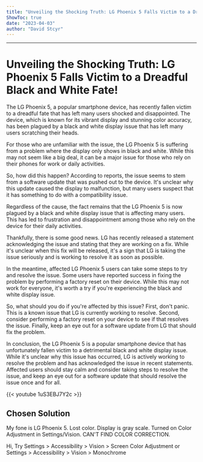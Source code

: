 ```yaml
---
title: "Unveiling the Shocking Truth: LG Phoenix 5 Falls Victim to a Dreadful Black and White Fate!"
ShowToc: true 
date: "2023-04-03"
author: "David Stcyr"
---
```

*****
# Unveiling the Shocking Truth: LG Phoenix 5 Falls Victim to a Dreadful Black and White Fate!

The LG Phoenix 5, a popular smartphone device, has recently fallen victim to a dreadful fate that has left many users shocked and disappointed. The device, which is known for its vibrant display and stunning color accuracy, has been plagued by a black and white display issue that has left many users scratching their heads.

For those who are unfamiliar with the issue, the LG Phoenix 5 is suffering from a problem where the display only shows in black and white. While this may not seem like a big deal, it can be a major issue for those who rely on their phones for work or daily activities.

So, how did this happen? According to reports, the issue seems to stem from a software update that was pushed out to the device. It's unclear why this update caused the display to malfunction, but many users suspect that it has something to do with a compatibility issue.

Regardless of the cause, the fact remains that the LG Phoenix 5 is now plagued by a black and white display issue that is affecting many users. This has led to frustration and disappointment among those who rely on the device for their daily activities.

Thankfully, there is some good news. LG has recently released a statement acknowledging the issue and stating that they are working on a fix. While it's unclear when this fix will be released, it's a sign that LG is taking the issue seriously and is working to resolve it as soon as possible.

In the meantime, affected LG Phoenix 5 users can take some steps to try and resolve the issue. Some users have reported success in fixing the problem by performing a factory reset on their device. While this may not work for everyone, it's worth a try if you're experiencing the black and white display issue.

So, what should you do if you're affected by this issue? First, don't panic. This is a known issue that LG is currently working to resolve. Second, consider performing a factory reset on your device to see if that resolves the issue. Finally, keep an eye out for a software update from LG that should fix the problem.

In conclusion, the LG Phoenix 5 is a popular smartphone device that has unfortunately fallen victim to a detrimental black and white display issue. While it's unclear why this issue has occurred, LG is actively working to resolve the problem and has acknowledged the issue in recent statements. Affected users should stay calm and consider taking steps to resolve the issue, and keep an eye out for a software update that should resolve the issue once and for all.

{{< youtube 1uS3EBJ7Y2c >}} 



## Chosen Solution
 My fone is LG Phoenix 5.  Lost color.
Display is gray scale.
Turned on Color Adjustment in Settings/Vision.
CAN'T FIND COLOR CORRECTION.

 Hi,
Try Settings > Accessibility > Vision > Screen Color Adjustment or  Settings > Accessibility > Vision > Monochrome




